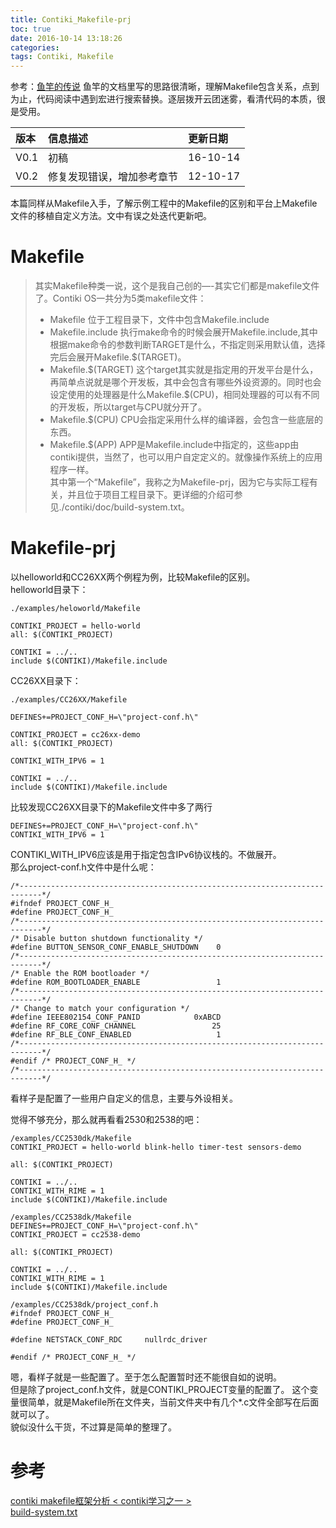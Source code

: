 ```yaml
---
title: Contiki_Makefile-prj
toc: true
date: 2016-10-14 13:18:26
categories:
tags: Contiki, Makefile
---
```


参考：[鱼竿的传说](http://www.cnblogs.com/chineseboy/archive/2014/07.html)
鱼竿的文档里写的思路很清晰，理解Makefile包含关系，点到为止，代码阅读中遇到宏进行搜索替换。逐层拨开云团迷雾，看清代码的本质，很是受用。

| 版本   | 信息描述                       | 更新日期  |  
| :---- | :----------------------------- | :------- |  
| V0.1  | 初稿                           | 16-10-14 |  
| V0.2  | 修复发现错误，增加参考章节       | 12-10-17 |

本篇同样从Makefile入手，了解示例工程中的Makefile的区别和平台上Makefile文件的移植自定义方法。文中有误之处迭代更新吧。

<!--more-->

# Makefile
> 其实Makefile种类一说，这个是我自己创的—-其实它们都是makefile文件了。Contiki OS一共分为5类makefile文件：
> * Makefile 位于工程目录下，文件中包含Makefile.include
> * Makefile.include 执行make命令的时候会展开Makefile.include,其中根据make命令的参数判断TARGET是什么，不指定则采用默认值，选择完后会展开Makefile.\$(TARGET)。
> * Makefile.\$(TARGET) 这个target其实就是指定用的开发平台是什么，再简单点说就是哪个开发板，其中会包含有哪些外设资源的。同时也会设定使用的处理器是什么Makefile.\$(CPU)，相同处理器的可以有不同的开发板，所以target与CPU就分开了。
> * Makefile.\$(CPU) CPU会指定采用什么样的编译器，会包含一些底层的东西。
> * Makefile.\$(APP) APP是Makefile.include中指定的，这些app由contiki提供，当然了，也可以用户自定定义的。就像操作系统上的应用程序一样。  
其中第一个“Makefile”，我称之为Makefile-prj，因为它与实际工程有关，并且位于项目工程目录下。更详细的介绍可参见./contiki/doc/build-system.txt。

# Makefile-prj
以helloworld和CC26XX两个例程为例，比较Makefile的区别。  
helloworld目录下：
```
./examples/heloworld/Makefile

CONTIKI_PROJECT = hello-world
all: $(CONTIKI_PROJECT)

CONTIKI = ../..
include $(CONTIKI)/Makefile.include
```

CC26XX目录下：
```
./examples/CC26XX/Makefile

DEFINES+=PROJECT_CONF_H=\"project-conf.h\"

CONTIKI_PROJECT = cc26xx-demo
all: $(CONTIKI_PROJECT)

CONTIKI_WITH_IPV6 = 1

CONTIKI = ../..
include $(CONTIKI)/Makefile.include
```
比较发现CC26XX目录下的Makefile文件中多了两行
```
DEFINES+=PROJECT_CONF_H=\"project-conf.h\"
CONTIKI_WITH_IPV6 = 1
```
CONTIKI_WITH_IPV6应该是用于指定包含IPv6协议栈的。不做展开。  
那么project-conf.h文件中是什么呢：
```
/*---------------------------------------------------------------------------*/
#ifndef PROJECT_CONF_H_
#define PROJECT_CONF_H_
/*---------------------------------------------------------------------------*/
/* Disable button shutdown functionality */
#define BUTTON_SENSOR_CONF_ENABLE_SHUTDOWN    0
/*---------------------------------------------------------------------------*/
/* Enable the ROM bootloader */
#define ROM_BOOTLOADER_ENABLE                 1
/*---------------------------------------------------------------------------*/
/* Change to match your configuration */
#define IEEE802154_CONF_PANID            0xABCD
#define RF_CORE_CONF_CHANNEL                 25
#define RF_BLE_CONF_ENABLED                   1
/*---------------------------------------------------------------------------*/
#endif /* PROJECT_CONF_H_ */
/*---------------------------------------------------------------------------*/
```
看样子是配置了一些用户自定义的信息，主要与外设相关。

觉得不够充分，那么就再看看2530和2538的吧：
```
/examples/CC2530dk/Makefile
CONTIKI_PROJECT = hello-world blink-hello timer-test sensors-demo

all: $(CONTIKI_PROJECT) 

CONTIKI = ../..
CONTIKI_WITH_RIME = 1
include $(CONTIKI)/Makefile.include
```
```
/examples/CC2538dk/Makefile
DEFINES+=PROJECT_CONF_H=\"project-conf.h\"
CONTIKI_PROJECT = cc2538-demo

all: $(CONTIKI_PROJECT)

CONTIKI = ../..
CONTIKI_WITH_RIME = 1
include $(CONTIKI)/Makefile.include
```
```
/examples/CC2538dk/project_conf.h
#ifndef PROJECT_CONF_H_
#define PROJECT_CONF_H_

#define NETSTACK_CONF_RDC     nullrdc_driver

#endif /* PROJECT_CONF_H_ */
```

嗯，看样子就是一些配置了。至于怎么配置暂时还不能很自如的说明。  
但是除了project_conf.h文件，就是CONTIKI_PROJECT变量的配置了。
这个变量很简单，就是Makefile所在文件夹，当前文件夹中有几个*.c文件全部写在后面就可以了。  
貌似没什么干货，不过算是简单的整理了。

# 参考
[contiki makefile框架分析 < contiki学习之一 >](http://www.cnblogs.com/chineseboy/p/3844981.html)  
[build-system.txt](https://github.com/contiki-os/contiki/blob/master/doc/build-system.txt) 